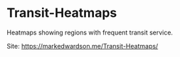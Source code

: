 # Transit-Heatmaps
Heatmaps showing regions with frequent transit service.

Site: https://markedwardson.me/Transit-Heatmaps/
